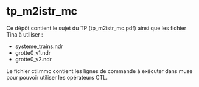 # tp_m2istr_mc
Ce dépôt contient le sujet du TP (tp_m2istr_mc.pdf) ainsi que les fichier Tina à utiliser :
- systeme_trains.ndr
- grotte0_v1.ndr
- grotte0_v2.ndr
  
Le fichier ctl.mmc contient les lignes de commande à exécuter dans muse pour pouvoir utiliser les opérateurs CTL.
